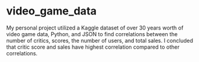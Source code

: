 # video_game_data

My personal project utilized a Kaggle dataset of over 30 years worth of video game data, Python, and JSON to find correlations between the number of critics, scores, the number of users, and total sales. I concluded that critic score and sales have highest correlation compared to other correlations.

